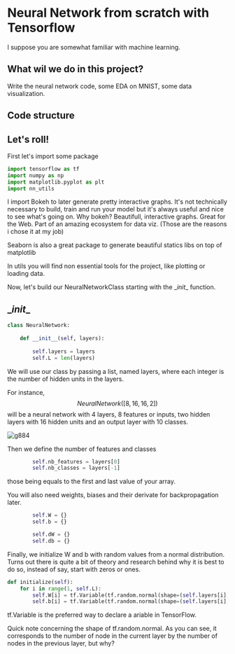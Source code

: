 # Neural Network from scratch with Tensorflow

I suppose you are somewhat familiar with machine learning.

## What wil we do in this project?

Write the neural network code, some EDA on MNIST, some data visualization. 

## Code structure

## Let's roll!

First let's import some package

```python
import tensorflow as tf
import numpy as np
import matplotlib.pyplot as plt
import nn_utils
```

I import Bokeh to later generate pretty interactive graphs. It's not technically necessary to build, train and run your model but it's always useful and nice to see what's going on. Why bokeh? Beautifull, interactive graphs. Great for the Web. Part of an amazing ecosystem for data viz. (Those are the reasons i chose it at my job)

Seaborn is also a great package to generate beautiful statics libs on top of matplotlib

In utils you will find non essential tools for the project, like plotting or loading data.

Now, let's build our NeuralNetworkClass starting with the \__init__ function.

## \__init__

```python
class NeuralNetwork:
    
    def __init__(self, layers):
        
        self.layers = layers
        self.L = len(layers)
```

We will use our class by passing a  list, named layers, where each integer is the number of hidden units in the layers.

For instance,  
$$
NeuralNetwork([8, 16, 16, 2])
$$
will be a neural network with 4 layers, 8 features or inputs, two hidden layers with 16 hidden units and an output layer with 10 classes.

![g884](/home/pcdi/Documents/ML_from_scratch/g884.png)

Then we define the number of features and classes

```python
        self.nb_features = layers[0]
        self.nb_classes = layers[-1]
```

those being equals to the first and last value of your array.

You will also need weights, biases and their derivate for backpropagation later.    
```python
    	self.W = {}
    	self.b = {}

    	self.dW = {}
    	self.db = {}
```


Finally, we initialize W and b with random values from a normal distribution. Turns out there is quite a bit of theory and research behind why it is best to do so, instead of say, start with zeros or ones.  



```python
def initialize(self):
	for i in range(1, self.L):
    	self.W[i] = tf.Variable(tf.random.normal(shape=(self.layers[i], self.layers[i-1])))
        self.b[i] = tf.Variable(tf.random.normal(shape=(self.layers[i], 1)))
```



tf.Variable is the preferred way to declare a ariable in TensorFlow.  

Quick note concerning the shape of tf.random.normal. As you can see, it corresponds to the number of node in the current layer by the number of nodes in the previous layer, but why? 